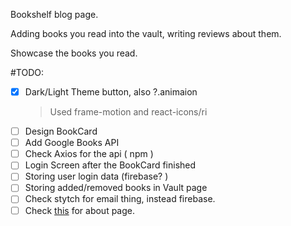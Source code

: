 Bookshelf blog page.

Adding books you read into the vault, writing reviews about them.

Showcase the books you read.

#TODO:

- [x] Dark/Light Theme button, also ?.animaion
  > Used frame-motion and react-icons/ri
- [ ] Design BookCard
- [ ] Add Google Books API
- [ ] Check Axios for the api ( npm )
- [ ] Login Screen after the BookCard finished
- [ ] Storing user login data (firebase? )
- [ ] Storing added/removed books in Vault page
- [ ] Check stytch for email thing, instead firebase.
- [ ] Check [this](https://www.openpeeps.com/) for about page.
